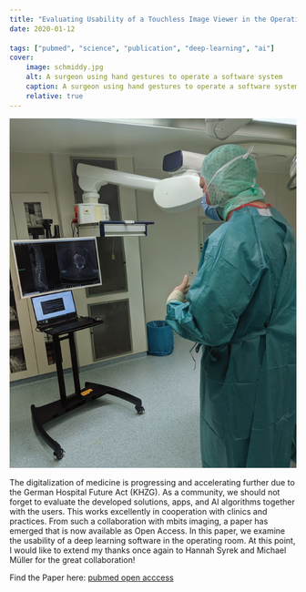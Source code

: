 ```yaml
---
title: "Evaluating Usability of a Touchless Image Viewer in the Operating Room"
date: 2020-01-12

tags: ["pubmed", "science", "publication", "deep-learning", "ai"]
cover:
    image: schmiddy.jpg
    alt: A surgeon using hand gestures to operate a software system
    caption: A surgeon using hand gestures to operate a software system
    relative: true
---
```


![image](./schmiddy.jpg#center)

The digitalization of medicine is progressing and accelerating further due to the German Hospital Future Act (KHZG). As a community, we should not forget to evaluate the developed solutions, apps, and AI algorithms together with the users. This works excellently in cooperation with clinics and practices. From such a collaboration with mbits imaging, a paper has emerged that is now available as Open Access. In this paper, we examine the usability of a deep learning software in the operating room. At this point, I would like to extend my thanks once again to Hannah Syrek and Michael Müller for the great collaboration!

Find the Paper here: [pubmed open acccess](https://pubmed.ncbi.nlm.nih.gov/31995836/)
